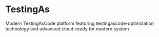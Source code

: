 # TestingAs
Modern TestingAsCode platform featuring testingascode-optimization technology and advanced cloud-ready for modern system
